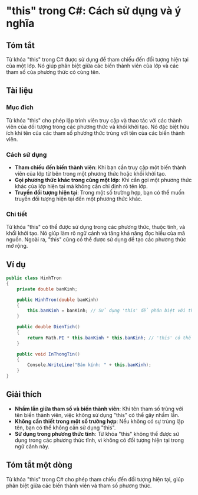 <!--
Meta Description: # "this" trong C#: Cách sử dụng và ý nghĩa ## Tóm tắt Từ khóa "this" trong C# được sử dụng để tham chiếu đến đối tượng hiện tại của một lớp. Nó giúp p...
Meta Keywords: trong, phương, thức, dụng, các
-->

# "this" trong C#: Cách sử dụng và ý nghĩa

## Tóm tắt
Từ khóa "this" trong C# được sử dụng để tham chiếu đến đối tượng hiện tại của một lớp. Nó giúp phân biệt giữa các biến thành viên của lớp và các tham số của phương thức có cùng tên.

## Tài liệu
### Mục đích
Từ khóa "this" cho phép lập trình viên truy cập và thao tác với các thành viên của đối tượng trong các phương thức và khối khởi tạo. Nó đặc biệt hữu ích khi tên của các tham số phương thức trùng với tên của các biến thành viên.

### Cách sử dụng
- **Tham chiếu đến biến thành viên**: Khi bạn cần truy cập một biến thành viên của lớp từ bên trong một phương thức hoặc khối khởi tạo.
- **Gọi phương thức khác trong cùng một lớp**: Khi cần gọi một phương thức khác của lớp hiện tại mà không cần chỉ định rõ tên lớp.
- **Truyền đối tượng hiện tại**: Trong một số trường hợp, bạn có thể muốn truyền đối tượng hiện tại đến một phương thức khác.

### Chi tiết
Từ khóa "this" có thể được sử dụng trong các phương thức, thuộc tính, và khối khởi tạo. Nó giúp làm rõ ngữ cảnh và tăng khả năng đọc hiểu của mã nguồn. Ngoài ra, "this" cũng có thể được sử dụng để tạo các phương thức mở rộng.

## Ví dụ
```csharp
public class HinhTron
{
    private double banKinh;

    public HinhTron(double banKinh)
    {
        this.banKinh = banKinh; // Sử dụng 'this' để phân biệt với tham số
    }

    public double DienTich()
    {
        return Math.PI * this.banKinh * this.banKinh; // 'this' có thể bỏ qua
    }

    public void InThongTin()
    {
        Console.WriteLine("Bán kính: " + this.banKinh);
    }
}
```

## Giải thích
- **Nhầm lẫn giữa tham số và biến thành viên**: Khi tên tham số trùng với tên biến thành viên, việc không sử dụng "this" có thể gây nhầm lẫn.
- **Không cần thiết trong một số trường hợp**: Nếu không có sự trùng lặp tên, bạn có thể không cần sử dụng "this".
- **Sử dụng trong phương thức tĩnh**: Từ khóa "this" không thể được sử dụng trong các phương thức tĩnh, vì không có đối tượng hiện tại trong ngữ cảnh này.

## Tóm tắt một dòng
Từ khóa "this" trong C# cho phép tham chiếu đến đối tượng hiện tại, giúp phân biệt giữa các biến thành viên và tham số phương thức.